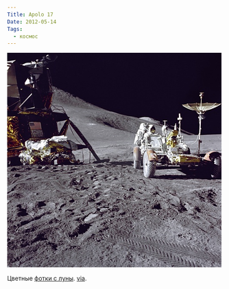 ```yaml
---
Title: Apolo 17
Date: 2012-05-14
Tags:
  - космос
---
```


![appolo17.jpg](images/appolo17.jpg)

Цветные [фотки c луны](http://especiales.lainformacion.com/ciencia/apolo-zoom). [via](http://mi3ch.livejournal.com/2090451.html).